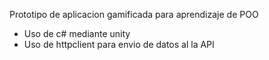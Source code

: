 Prototipo de aplicacion gamificada para aprendizaje de POO
* Uso de c# mediante unity
* Uso de httpclient para envio de datos al la API
